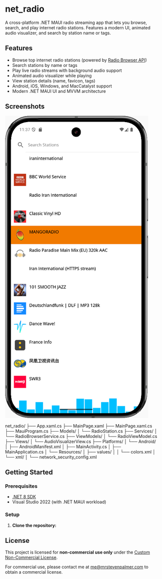 # net_radio

A cross-platform .NET MAUI radio streaming app that lets you browse, search, and play internet radio stations. Features a modern UI, animated audio visualizer, and search by station name or tags.

## Features

- Browse top internet radio stations (powered by [Radio Browser API](https://www.radio-browser.info/))
- Search stations by name or tags
- Play live radio streams with background audio support
- Animated audio visualizer while playing
- View station details (name, favicon, tags)
- Android, iOS, Windows, and MacCatalyst support
- Modern .NET MAUI UI and MVVM architecture

## Screenshots

![Image 1](screenshots/net_radio.png)

net_radio/
├── App.xaml.cs
├── MainPage.xaml
├── MainPage.xaml.cs
├── MauiProgram.cs
├── Models/
│   └── RadioStation.cs
├── Services/
│   └── RadioBrowserService.cs
├── ViewModels/
│   └── RadioViewModel.cs
├── Views/
│   └── AudioVisualizerView.cs
├── Platforms/
│   └── Android/
│       ├── AndroidManifest.xml
│       ├── MainActivity.cs
│       ├── MainApplication.cs
│       └── Resources/
│           ├── values/
│           │   └── colors.xml
│           └── xml/
│               └── network_security_config.xml

## Getting Started

### Prerequisites

- [.NET 8 SDK](https://dotnet.microsoft.com/download)
- Visual Studio 2022 (with .NET MAUI workload)

### Setup

1. **Clone the repository:**

## License

This project is licensed for **non-commercial use only** under the [Custom Non-Commercial License](LICENSE).

For commercial use, please contact me at me@mrstevenpalmer.com to obtain a commercial license.